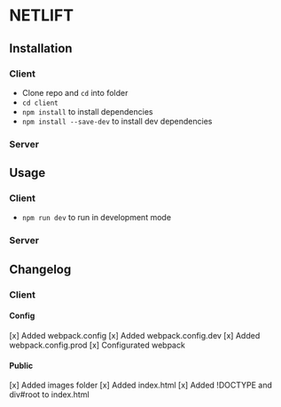 # NETLIFT

## Installation
### Client
- Clone repo and `cd` into folder
- `cd client`
- `npm install` to install dependencies
- `npm install --save-dev` to install dev dependencies

### Server

## Usage
### Client
- `npm run dev` to run in development mode

### Server

## Changelog
### Client
#### Config
[x] Added webpack.config
[x] Added webpack.config.dev
[x] Added webpack.config.prod
[x] Configurated webpack

#### Public
[x] Added images folder
[x] Added index.html
[x] Added !DOCTYPE and div#root to index.html


